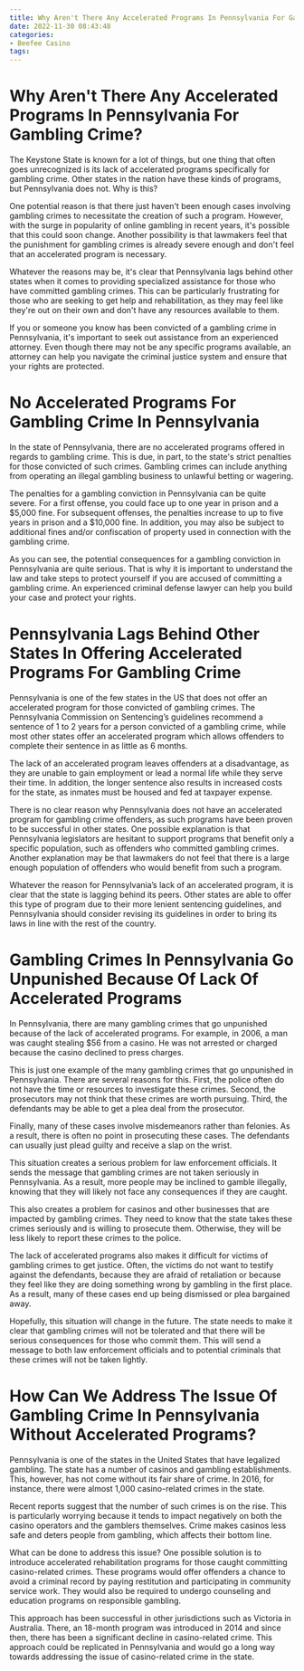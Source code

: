 ```yaml
---
title: Why Aren't There Any Accelerated Programs In Pennsylvania For Gambling Crime
date: 2022-11-30 08:43:48
categories:
- Beefee Casino
tags:
---
```



#  Why Aren't There Any Accelerated Programs In Pennsylvania For Gambling Crime?

The Keystone State is known for a lot of things, but one thing that often goes unrecognized is its lack of accelerated programs specifically for gambling crime. Other states in the nation have these kinds of programs, but Pennsylvania does not. Why is this?

One potential reason is that there just haven't been enough cases involving gambling crimes to necessitate the creation of such a program. However, with the surge in popularity of online gambling in recent years, it's possible that this could soon change. Another possibility is that lawmakers feel that the punishment for gambling crimes is already severe enough and don't feel that an accelerated program is necessary.

Whatever the reasons may be, it's clear that Pennsylvania lags behind other states when it comes to providing specialized assistance for those who have committed gambling crimes. This can be particularly frustrating for those who are seeking to get help and rehabilitation, as they may feel like they're out on their own and don't have any resources available to them.

If you or someone you know has been convicted of a gambling crime in Pennsylvania, it's important to seek out assistance from an experienced attorney. Even though there may not be any specific programs available, an attorney can help you navigate the criminal justice system and ensure that your rights are protected.

#  No Accelerated Programs For Gambling Crime In Pennsylvania

In the state of Pennsylvania, there are no accelerated programs offered in regards to gambling crime. This is due, in part, to the state's strict penalties for those convicted of such crimes. Gambling crimes can include anything from operating an illegal gambling business to unlawful betting or wagering.

The penalties for a gambling conviction in Pennsylvania can be quite severe. For a first offense, you could face up to one year in prison and a $5,000 fine. For subsequent offenses, the penalties increase to up to five years in prison and a $10,000 fine. In addition, you may also be subject to additional fines and/or confiscation of property used in connection with the gambling crime.

As you can see, the potential consequences for a gambling conviction in Pennsylvania are quite serious. That is why it is important to understand the law and take steps to protect yourself if you are accused of committing a gambling crime. An experienced criminal defense lawyer can help you build your case and protect your rights.

#  Pennsylvania Lags Behind Other States In Offering Accelerated Programs For Gambling Crime

Pennsylvania is one of the few states in the US that does not offer an accelerated program for those convicted of gambling crimes. The Pennsylvania Commission on Sentencing’s guidelines recommend a sentence of 1 to 2 years for a person convicted of a gambling crime, while most other states offer an accelerated program which allows offenders to complete their sentence in as little as 6 months.

The lack of an accelerated program leaves offenders at a disadvantage, as they are unable to gain employment or lead a normal life while they serve their time. In addition, the longer sentence also results in increased costs for the state, as inmates must be housed and fed at taxpayer expense.

There is no clear reason why Pennsylvania does not have an accelerated program for gambling crime offenders, as such programs have been proven to be successful in other states. One possible explanation is that Pennsylvania legislators are hesitant to support programs that benefit only a specific population, such as offenders who committed gambling crimes. Another explanation may be that lawmakers do not feel that there is a large enough population of offenders who would benefit from such a program.

Whatever the reason for Pennsylvania’s lack of an accelerated program, it is clear that the state is lagging behind its peers. Other states are able to offer this type of program due to their more lenient sentencing guidelines, and Pennsylvania should consider revising its guidelines in order to bring its laws in line with the rest of the country.

#  Gambling Crimes In Pennsylvania Go Unpunished Because Of Lack Of Accelerated Programs

In Pennsylvania, there are many gambling crimes that go unpunished because of the lack of accelerated programs. For example, in 2006, a man was caught stealing $56 from a casino. He was not arrested or charged because the casino declined to press charges.

This is just one example of the many gambling crimes that go unpunished in Pennsylvania. There are several reasons for this. First, the police often do not have the time or resources to investigate these crimes. Second, the prosecutors may not think that these crimes are worth pursuing. Third, the defendants may be able to get a plea deal from the prosecutor.

Finally, many of these cases involve misdemeanors rather than felonies. As a result, there is often no point in prosecuting these cases. The defendants can usually just plead guilty and receive a slap on the wrist.

This situation creates a serious problem for law enforcement officials. It sends the message that gambling crimes are not taken seriously in Pennsylvania. As a result, more people may be inclined to gamble illegally, knowing that they will likely not face any consequences if they are caught.

This also creates a problem for casinos and other businesses that are impacted by gambling crimes. They need to know that the state takes these crimes seriously and is willing to prosecute them. Otherwise, they will be less likely to report these crimes to the police.

The lack of accelerated programs also makes it difficult for victims of gambling crimes to get justice. Often, the victims do not want to testify against the defendants, because they are afraid of retaliation or because they feel like they are doing something wrong by gambling in the first place. As a result, many of these cases end up being dismissed or plea bargained away.

Hopefully, this situation will change in the future. The state needs to make it clear that gambling crimes will not be tolerated and that there will be serious consequences for those who commit them. This will send a message to both law enforcement officials and to potential criminals that these crimes will not be taken lightly.

#  How Can We Address The Issue Of Gambling Crime In Pennsylvania Without Accelerated Programs?

Pennsylvania is one of the states in the United States that have legalized gambling. The state has a number of casinos and gambling establishments. This, however, has not come without its fair share of crime. In 2016, for instance, there were almost 1,000 casino-related crimes in the state.

Recent reports suggest that the number of such crimes is on the rise. This is particularly worrying because it tends to impact negatively on both the casino operators and the gamblers themselves. Crime makes casinos less safe and deters people from gambling, which affects their bottom line.

What can be done to address this issue? One possible solution is to introduce accelerated rehabilitation programs for those caught committing casino-related crimes. These programs would offer offenders a chance to avoid a criminal record by paying restitution and participating in community service work. They would also be required to undergo counseling and education programs on responsible gambling.

This approach has been successful in other jurisdictions such as Victoria in Australia. There, an 18-month program was introduced in 2014 and since then, there has been a significant decline in casino-related crime. This approach could be replicated in Pennsylvania and would go a long way towards addressing the issue of casino-related crime in the state.